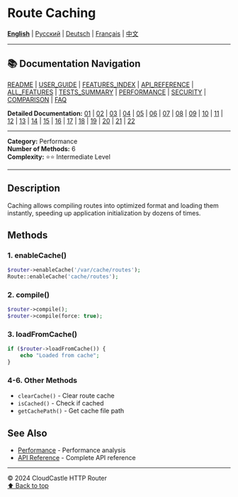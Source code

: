 # Route Caching

[**English**](14_CACHING.md) | [Русский](../../ru/features/14_CACHING.md) | [Deutsch](../../de/features/14_CACHING.md) | [Français](../../fr/features/14_CACHING.md) | [中文](../../zh/features/14_CACHING.md)

---

## 📚 Documentation Navigation

[README](../../README.md) | [USER_GUIDE](../USER_GUIDE.md) | [FEATURES_INDEX](../FEATURES_INDEX.md) | [API_REFERENCE](../API_REFERENCE.md) | [ALL_FEATURES](../ALL_FEATURES.md) | [TESTS_SUMMARY](../TESTS_SUMMARY.md) | [PERFORMANCE](../PERFORMANCE_ANALYSIS.md) | [SECURITY](../SECURITY_REPORT.md) | [COMPARISON](../COMPARISON.md) | [FAQ](../FAQ.md)

**Detailed Documentation:** [01](01_BASIC_ROUTING.md) | [02](02_ROUTE_PARAMETERS.md) | [03](03_ROUTE_GROUPS.md) | [04](04_RATE_LIMITING.md) | [05](05_IP_FILTERING.md) | [06](06_MIDDLEWARE.md) | [07](07_NAMED_ROUTES.md) | [08](08_TAGS.md) | [09](09_HELPER_FUNCTIONS.md) | [10](10_ROUTE_SHORTCUTS.md) | [11](11_ROUTE_MACROS.md) | [12](12_URL_GENERATION.md) | [13](13_EXPRESSION_LANGUAGE.md) | [14](14_CACHING.md) | [15](15_PLUGINS.md) | [16](16_LOADERS.md) | [17](17_PSR_SUPPORT.md) | [18](18_ACTION_RESOLVER.md) | [19](19_STATISTICS.md) | [20](20_SECURITY.md) | [21](21_EXCEPTIONS.md) | [22](22_CLI_TOOLS.md)

---

**Category:** Performance  
**Number of Methods:** 6  
**Complexity:** ⭐⭐ Intermediate Level

---

## Description

Caching allows compiling routes into optimized format and loading them instantly, speeding up application initialization by dozens of times.

## Methods

### 1. enableCache()
```php
$router->enableCache('/var/cache/routes');
Route::enableCache('cache/routes');
```

### 2. compile()
```php
$router->compile();
$router->compile(force: true);
```

### 3. loadFromCache()
```php
if ($router->loadFromCache()) {
    echo "Loaded from cache";
}
```

### 4-6. Other Methods
- `clearCache()` - Clear route cache
- `isCached()` - Check if cached
- `getCachePath()` - Get cache file path

## See Also

- [Performance](../PERFORMANCE_ANALYSIS.md) - Performance analysis
- [API Reference](../API_REFERENCE.md) - Complete API reference

---

© 2024 CloudCastle HTTP Router  
[⬆ Back to top](#route-caching)